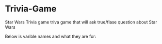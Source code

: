 # Trivia-Game
Star Wars Trivia game
triva game that will ask true/flase question about Star Wars

Below is varible names and what they are for:
